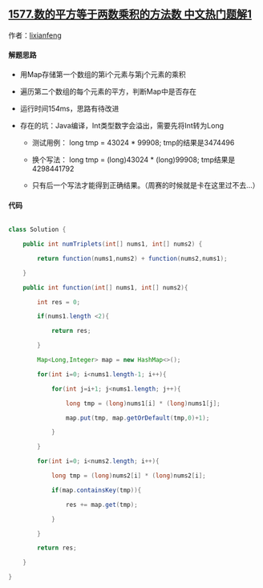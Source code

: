 ## [1577.数的平方等于两数乘积的方法数 中文热门题解1](https://leetcode.cn/problems/number-of-ways-where-square-of-number-is-equal-to-product-of-two-numbers/solutions/100000/javahashmap-by-lixianfeng)

作者：[lixianfeng](https://leetcode.cn/u/lixianfeng)
#### 解题思路
- 用Map存储第一个数组的第i个元素与第j个元素的乘积
- 遍历第二个数组的每个元素的平方，判断Map中是否存在
- 运行时间154ms，思路有待改进

- 存在的坑：Java编译，Int类型数字会溢出，需要先将Int转为Long
    - 测试用例： long tmp = 43024 * 99908;  tmp的结果是3474496
    - 换个写法： long tmp = (long)43024 * (long)99908;  tmp结果是4298441792
    - 只有后一个写法才能得到正确结果。（周赛的时候就是卡在这里过不去...）

#### 代码
~~~ java
class Solution {
    public int numTriplets(int[] nums1, int[] nums2) {
        return function(nums1,nums2) + function(nums2,nums1);
    }
    public int function(int[] nums1, int[] nums2){
        int res = 0;
        if(nums1.length <2){
            return res;
        }
        Map<Long,Integer> map = new HashMap<>();
        for(int i=0; i<nums1.length-1; i++){
            for(int j=i+1; j<nums1.length; j++){
                long tmp = (long)nums1[i] * (long)nums1[j];
                map.put(tmp, map.getOrDefault(tmp,0)+1);
            }
        }
        for(int i=0; i<nums2.length; i++){
            long tmp = (long)nums2[i] * (long)nums2[i];
            if(map.containsKey(tmp)){
                res += map.get(tmp);
            }
        }
        return res;
    }
}
~~~